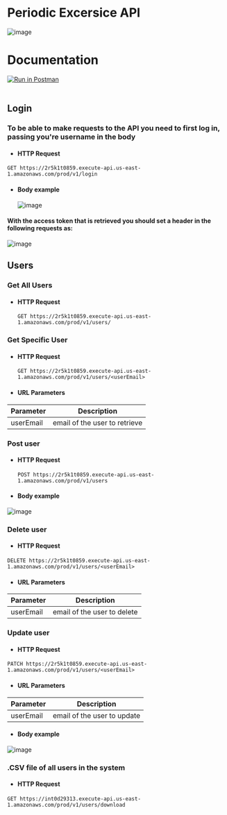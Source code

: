 # Periodic Excersice API

![image](https://user-images.githubusercontent.com/62455934/169493079-a7052d34-aae3-4d06-bdc1-6c8c9e9de00c.png)

# Documentation

[![Run in Postman](https://run.pstmn.io/button.svg)](https://app.getpostman.com/run-collection/16013993-ad78a1ed-216d-4e68-881b-d610a3b927df?action=collection%2Ffork&collection-url=entityId%3D16013993-ad78a1ed-216d-4e68-881b-d610a3b927df%26entityType%3Dcollection%26workspaceId%3Daa0bb4e2-e714-4968-bd39-d9d56f9c0f3d)
<br/>
<br/>

## Login
  ### To be able to make requests to the API you need to first log in, passing you're username in the body
  - #### HTTP Request
   `GET https://2r5k1t0859.execute-api.us-east-1.amazonaws.com/prod/v1/login`
  - #### Body example
    ![image](https://user-images.githubusercontent.com/62455934/169497534-aed69481-3eb2-4cd9-80e6-fa8f3554fb9e.png)

   
  #### With the access token that is retrieved you should set a header in the following requests as:
   ![image](https://user-images.githubusercontent.com/62455934/169496716-679b28ca-37bf-4084-aba2-594806596c9e.png)

## Users
  ### Get All Users

  - #### HTTP Request
    `GET https://2r5k1t0859.execute-api.us-east-1.amazonaws.com/prod/v1/users/`
    
  ### Get Specific User
  
  - #### HTTP Request
    `GET https://2r5k1t0859.execute-api.us-east-1.amazonaws.com/prod/v1/users/<userEmail>`
    
  - #### URL Parameters
  | Parameter | Description  |
  |----------|--------------|
  | userEmail        | email of the user to retrieve |
  
  ### Post user
  
  - #### HTTP Request
    `POST https://2r5k1t0859.execute-api.us-east-1.amazonaws.com/prod/v1/users`
    
  - #### Body example
  ![image](https://user-images.githubusercontent.com/62455934/169500141-fdbd8b18-70d2-44c2-8a24-67488da6cf75.png)
  
  ### Delete user 
  
  - #### HTTP Request
  `DELETE https://2r5k1t0859.execute-api.us-east-1.amazonaws.com/prod/v1/users/<userEmail>`
  
  - #### URL Parameters
  | Parameter | Description  |
  |----------|--------------|
  | userEmail        | email of the user to delete |
  
  ### Update user
  
  - #### HTTP Request
  `PATCH https://2r5k1t0859.execute-api.us-east-1.amazonaws.com/prod/v1/users/<userEmail>`
  
  - #### URL Parameters
  | Parameter | Description  |
  |----------|--------------|
  | userEmail        | email of the user to update |
  
  - #### Body example
  ![image](https://user-images.githubusercontent.com/62455934/169617603-e4388ad4-e830-4cec-853c-329599916794.png)

  ### .CSV file of all users in the system
  
  - #### HTTP Request
  `GET https://int0d29313.execute-api.us-east-1.amazonaws.com/prod/v1/users/download`
  
  
  
    
  
  
  
    
 
  
 
